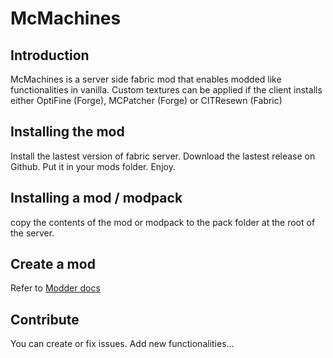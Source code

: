 # McMachines

## Introduction

McMachines is a server side fabric mod that enables modded like functionalities in vanilla.
Custom textures can be applied if the client installs either OptiFine (Forge), MCPatcher (Forge) or CITResewn (Fabric)

## Installing the mod

Install the lastest version of fabric server.
Download the lastest release on Github.
Put it in your mods folder.
Enjoy.

## Installing a mod / modpack

copy the contents of the mod or modpack to the pack folder at the root of the server.

## Create a mod

Refer to [Modder docs](https://github.com/ccgauche/McMachines/blob/master/docs/index.md)

## Contribute

You can create or fix issues.
Add new functionalities...
